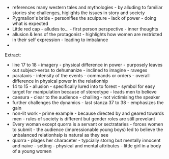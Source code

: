- references many western tales and mythologies - by alluding to familiar stories she challenges, higlights the issues in story and society
- Pygmalion's bride - personifies the sculpture - lack of power - doing what is expected
- Little red cap - alludes to... - first person perspective - inner thoughts
- allusion & lens of the protagonist - highlights how women are restricted in their self expression - leading to imbalance
- 
Extract:
- line 17 to 18 - imagery - physical difference in power - purposely leaves out subject-verbs to dehumanize - inclined to imagine - raveges 
- parataxis - intensity of the events - commands or orders - overall difference in physical power in the relationhip
- 14 to 15 - allusion - specifically lured into to forest - symbol for easy target for manipulation because of stereotype - leads men to believe
- caesura - clear to the audience - challing - not victimising the speaker 
- further challenges the dynamics - last stanza 37 to 38 - emphasizes the gain 
- non-lit work - prime example - because directed by and geared towards men - rules of society is different but gender roles are still prevelant
- Every woman except quorra is a servant or sectrataries - forces women to submit - the audience (impressionable young boys) led to believe the unbalanced relationhsip is natural as they see
- quorra - plages her characeter - typcially storng but mentally innocent and naive - setting - physical and mental attributes - little girl in a body of a young women